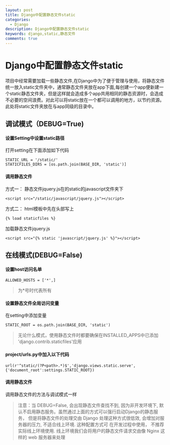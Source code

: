 ```yaml
---
layout: post
title: Django中配置静态文件static
categories:
  - Django
description: Django中配置静态文件static
keywords: django,static,静态文件
comments: true
---
```



# Django中配置静态文件static

项目中经常需要加载一些静态文件,在Django中为了便于管理与使用，将静态文件统一放入static文件夹中，通常静态文件夹放在app下面,每创建一个app便新建一个static静态文件夹，但是这样就会造成多个app共用相同的静态资源时，会造成不必要的空间浪费。对此可以将static放在一个都可以调用的地方，以节约资源。此处将static文件夹放在与app同级的目录中。

## 调试模式（DEBUG=True)

#### 设置Setting中设置static路径
打开setting在下面添加如下代码
```
STATIC_URL = '/static/'
STATICFILES_DIRS = [os.path.join(BASE_DIR, 'static')]
```
#### 调用静态文件

方式一：
静态文件jquery.js在的static的javascript文件夹下
```
<script src="/static/javascript/jquery.js"></script>
```
方式二：
html模板中先在头部写上
```
{% load staticfiles %}
```
加载静态文件jquery.js
```
<script src="{% static 'javascript/jquery.js' %}"></script>
```

## 在线模式(DEBUG=False)
#### 设置host访问名单
```
ALLOWED_HOSTS = ['*',]
```
> 为*号时代表所有

#### 设置静态文件全局访问变量
在setting中添加变量
```
STATIC_ROOT = os.path.join(BASE_DIR, 'static')
```
> 无论什么模式，使用静态文件时都要确保在INSTALLED_APPS中已添加
'django.contrib.staticfiles'应用

#### project/urls.py中加入以下代码
```
url(r'^static/(?P<path>.*)$','django.views.static.serve',{'document_root':settings.STATIC_ROOT})
```

#### 调用静态文件
调用静态文件的方法与调试模式一样

> 注意：当 DEBUG=False, 会出现静态⽂件查找不到, 因为⾮开发环境下, 默认不启⽤静态服务。虽然通过上面的方式可以强行启动Django的静态服务， 但是将静态⽂件的处理交由 Django 处理这种⽅式很低效, 会增加对服务器的压⼒, 不适合线上环境. 这种配置⽅式可
在开发过程中使⽤， 不推荐实际线上环境使⽤.
线上环境我们会将⽤户的静态⽂件请求交由像 Nginx 这样的 web 服务器来处理